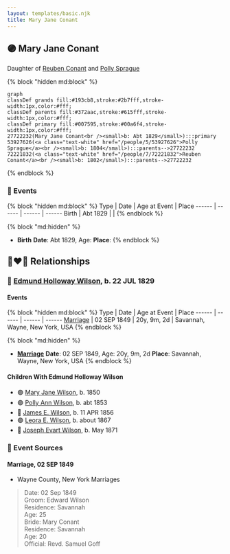 ```yaml
---
layout: templates/basic.njk
title: Mary Jane Conant
---
```

## 🟣 Mary Jane Conant

Daughter of [Reuben Conant](/people/7/72221832) and [Polly Sprague](/people/5/53927626)

{% block "hidden md:block" %}
```mermaid
graph
classDef grands fill:#193cb8,stroke:#2b7fff,stroke-width:1px,color:#fff;
classDef parents fill:#372aac,stroke:#615fff,stroke-width:1px,color:#fff;
classDef primary fill:#007595,stroke:#00a6f4,stroke-width:1px,color:#fff;
27722232(Mary Jane Conant<br /><small>b: Abt 1829</small>):::primary
53927626(<a class="text-white" href="/people/5/53927626">Polly Sprague</a><br /><small>b: 1804</small>):::parents-->27722232
72221832(<a class="text-white" href="/people/7/72221832">Reuben Conant</a><br /><small>b: 1802</small>):::parents-->27722232
```
{% endblock %}

### 📆 Events

{% block "hidden md:block" %}
Type | Date | Age at Event | Place
------ | ------ | ------ | ------
Birth | Abt 1829 |  |
{% endblock %}

{% block "md:hidden" %}
- **Birth**
**Date**: Abt 1829, Age:
**Place**:
{% endblock %}

## 👩‍❤️‍👨 Relationships

### 🔵 [Edmund Holloway Wilson](/people/6/67777324), b. 22 JUL 1829

#### Events

{% block "hidden md:block" %}
Type | Date | Age at Event | Place
------ | ------ | ------ | ------
[Marriage](#event-family-0-event-0) | 02 SEP 1849 | 20y, 9m, 2d | Savannah, Wayne, New York, USA
{% endblock %}

{% block "md:hidden" %}
- **[Marriage](#event-family-0-event-0)**
**Date**: 02 SEP 1849, Age: 20y, 9m, 2d
**Place**: Savannah, Wayne, New York, USA
{% endblock %}

#### Children With Edmund Holloway Wilson
* 🟣 [Mary Jane Wilson](/people/6/68306241), b. 1850
* 🟣 [Polly Ann Wilson](/people/9/97244328), b. abt 1853
* 🔵 [James E. Wilson](/people/5/54950695), b. 11 APR 1856
* 🟣 [Leora E. Wilson](/people/2/22233872), b. about 1867
* 🔵 [Joseph Evart Wilson](/people/5/57306025), b. May 1871
### 📰 Event Sources

#### <a id="event-family-0-event-0"></a> Marriage, 02 SEP 1849
* Wayne County, New York Marriages
>   
  > Date: 02 Sep 1849  
  > Groom: Edward Wilson  
  > Residence: Savannah  
  > Age: 25  
  > Bride: Mary Conant  
  > Residence: Savannah  
  > Age: 20  
  > Official: Revd. Samuel Goff